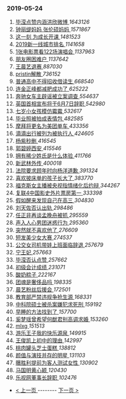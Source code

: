 ### 2019-05-24 
1. [ 毕滢点赞内涵洪欣微博 ](https://s.weibo.com/weibo?q=%23%E6%AF%95%E6%BB%A2%E7%82%B9%E8%B5%9E%E5%86%85%E6%B6%B5%E6%B4%AA%E6%AC%A3%E5%BE%AE%E5%8D%9A%23&Refer=top) *1643126*
1. [ 钟丽缇妈妈 张伦硕妈妈 ](https://s.weibo.com/weibo?q=%23%E9%92%9F%E4%B8%BD%E7%BC%87%E5%A6%88%E5%A6%88%20%E5%BC%A0%E4%BC%A6%E7%A1%95%E5%A6%88%E5%A6%88%23&Refer=top) *1571867*
1. [ 这一刻 为成长开课 ](https://s.weibo.com/weibo?q=%23%E8%BF%99%E4%B8%80%E5%88%BB%20%E4%B8%BA%E6%88%90%E9%95%BF%E5%BC%80%E8%AF%BE%23&Refer=top) *1481523*
1. [ 2019新一线城市排名 ](https://s.weibo.com/weibo?q=%232019%E6%96%B0%E4%B8%80%E7%BA%BF%E5%9F%8E%E5%B8%82%E6%8E%92%E5%90%8D%23&Refer=top) *1141658*
1. [ 1张电影票看122场演唱会 ](https://s.weibo.com/weibo?q=1%E5%BC%A0%E7%94%B5%E5%BD%B1%E7%A5%A8%E7%9C%8B122%E5%9C%BA%E6%BC%94%E5%94%B1%E4%BC%9A&Refer=top) *1137963*
1. [ 朋友圈困难户 ](https://s.weibo.com/weibo?q=%23%E6%9C%8B%E5%8F%8B%E5%9C%88%E5%9B%B0%E9%9A%BE%E6%88%B7%23&Refer=top) *1137642*
1. [ 王晨艺退赛 ](https://s.weibo.com/weibo?q=%23%E7%8E%8B%E6%99%A8%E8%89%BA%E9%80%80%E8%B5%9B%23&Refer=top) *887030*
1. [ pristin解散 ](https://s.weibo.com/weibo?q=%23pristin%E8%A7%A3%E6%95%A3%23&Refer=top) *736152*
1. [ 普通高中不得招收借读生 ](https://s.weibo.com/weibo?q=%23%E6%99%AE%E9%80%9A%E9%AB%98%E4%B8%AD%E4%B8%8D%E5%BE%97%E6%8B%9B%E6%94%B6%E5%80%9F%E8%AF%BB%E7%94%9F%23&Refer=top) *668540*
1. [ 连金正峰都减肥成功了 ](https://s.weibo.com/weibo?q=%23%E8%BF%9E%E9%87%91%E6%AD%A3%E5%B3%B0%E9%83%BD%E5%87%8F%E8%82%A5%E6%88%90%E5%8A%9F%E4%BA%86%23&Refer=top) *625222*
1. [ 奔驰女车主辟谣被立案调查 ](https://s.weibo.com/weibo?q=%E5%A5%94%E9%A9%B0%E5%A5%B3%E8%BD%A6%E4%B8%BB%E8%BE%9F%E8%B0%A3%E8%A2%AB%E7%AB%8B%E6%A1%88%E8%B0%83%E6%9F%A5&Refer=top) *554637*
1. [ 英国首相宣布将于6月7日辞职 ](https://s.weibo.com/weibo?q=%E8%8B%B1%E5%9B%BD%E9%A6%96%E7%9B%B8%E5%AE%A3%E5%B8%83%E5%B0%86%E4%BA%8E6%E6%9C%887%E6%97%A5%E8%BE%9E%E8%81%8C&Refer=top) *542980*
1. [ 七岁小女孩模仿霉霉 ](https://s.weibo.com/weibo?q=%23%E4%B8%83%E5%B2%81%E5%B0%8F%E5%A5%B3%E5%AD%A9%E6%A8%A1%E4%BB%BF%E9%9C%89%E9%9C%89%23&Refer=top) *532617*
1. [ 毕业照被拍成表情包 ](https://s.weibo.com/weibo?q=%23%E6%AF%95%E4%B8%9A%E7%85%A7%E8%A2%AB%E6%8B%8D%E6%88%90%E8%A1%A8%E6%83%85%E5%8C%85%23&Refer=top) *482585*
1. [ 摩拜将更名为美团单车 ](https://s.weibo.com/weibo?q=%23%E6%91%A9%E6%8B%9C%E5%B0%86%E6%9B%B4%E5%90%8D%E4%B8%BA%E7%BE%8E%E5%9B%A2%E5%8D%95%E8%BD%A6%23&Refer=top) *433356*
1. [ 滴滴出行被列为被执行人 ](https://s.weibo.com/weibo?q=%E6%BB%B4%E6%BB%B4%E5%87%BA%E8%A1%8C%E8%A2%AB%E5%88%97%E4%B8%BA%E8%A2%AB%E6%89%A7%E8%A1%8C%E4%BA%BA&Refer=top) *424605*
1. [ 杨紫秒删 ](https://s.weibo.com/weibo?q=%23%E6%9D%A8%E7%B4%AB%E7%A7%92%E5%88%A0%23&Refer=top) *416545*
1. [ 郭碧婷西安 ](https://s.weibo.com/weibo?q=%23%E9%83%AD%E7%A2%A7%E5%A9%B7%E8%A5%BF%E5%AE%89%23&Refer=top) *415546*
1. [ 拥有稀少姓氏是什么体验 ](https://s.weibo.com/weibo?q=%23%E6%8B%A5%E6%9C%89%E7%A8%80%E5%B0%91%E5%A7%93%E6%B0%8F%E6%98%AF%E4%BB%80%E4%B9%88%E4%BD%93%E9%AA%8C%23&Refer=top) *411766*
1. [ 新武林外传 ](https://s.weibo.com/weibo?q=%E6%96%B0%E6%AD%A6%E6%9E%97%E5%A4%96%E4%BC%A0&Refer=top) *400018*
1. [ 法院要求顾年时向杨洋道歉 ](https://s.weibo.com/weibo?q=%23%E6%B3%95%E9%99%A2%E8%A6%81%E6%B1%82%E9%A1%BE%E5%B9%B4%E6%97%B6%E5%90%91%E6%9D%A8%E6%B4%8B%E9%81%93%E6%AD%89%23&Refer=top) *391324*
1. [ 喜欢披床单的孩子长大了 ](https://s.weibo.com/weibo?q=%23%E5%96%9C%E6%AC%A2%E6%8A%AB%E5%BA%8A%E5%8D%95%E7%9A%84%E5%AD%A9%E5%AD%90%E9%95%BF%E5%A4%A7%E4%BA%86%23&Refer=top) *383770*
1. [ 福克斯女主播被央视指情绪化后约辩 ](https://s.weibo.com/weibo?q=%23%E7%A6%8F%E5%85%8B%E6%96%AF%E5%A5%B3%E4%B8%BB%E6%92%AD%E8%A2%AB%E5%A4%AE%E8%A7%86%E6%8C%87%E6%83%85%E7%BB%AA%E5%8C%96%E5%90%8E%E7%BA%A6%E8%BE%A9%23&Refer=top) *344267*
1. [ 复联4中国影史外片票房第一 ](https://s.weibo.com/weibo?q=%23%E5%A4%8D%E8%81%944%E4%B8%AD%E5%9B%BD%E5%BD%B1%E5%8F%B2%E5%A4%96%E7%89%87%E7%A5%A8%E6%88%BF%E7%AC%AC%E4%B8%80%23&Refer=top) *333398*
1. [ 假如醒来发现自己在高三 ](https://s.weibo.com/weibo?q=%23%E5%81%87%E5%A6%82%E9%86%92%E6%9D%A5%E5%8F%91%E7%8E%B0%E8%87%AA%E5%B7%B1%E5%9C%A8%E9%AB%98%E4%B8%89%23&Refer=top) *304830*
1. [ 刘天佐否认出轨 ](https://s.weibo.com/weibo?q=%23%E5%88%98%E5%A4%A9%E4%BD%90%E5%90%A6%E8%AE%A4%E5%87%BA%E8%BD%A8%23&Refer=top) *298486*
1. [ 任正非再谈孟晚舟被抓 ](https://s.weibo.com/weibo?q=%23%E4%BB%BB%E6%AD%A3%E9%9D%9E%E5%86%8D%E8%B0%88%E5%AD%9F%E6%99%9A%E8%88%9F%E8%A2%AB%E6%8A%93%23&Refer=top) *295559*
1. [ 声入人心男团迷惑行为 ](https://s.weibo.com/weibo?q=%23%E5%A3%B0%E5%85%A5%E4%BA%BA%E5%BF%83%E7%94%B7%E5%9B%A2%E8%BF%B7%E6%83%91%E8%A1%8C%E4%B8%BA%23&Refer=top) *295360*
1. [ 突然就不喜欢他了 ](https://s.weibo.com/weibo?q=%23%E7%AA%81%E7%84%B6%E5%B0%B1%E4%B8%8D%E5%96%9C%E6%AC%A2%E4%BB%96%E4%BA%86%23&Refer=top) *276609*
1. [ 短发美少女大赛 ](https://s.weibo.com/weibo?q=%23%E7%9F%AD%E5%8F%91%E7%BE%8E%E5%B0%91%E5%A5%B3%E5%A4%A7%E8%B5%9B%23&Refer=top) *274537*
1. [ 公交女司机带娃上班面临辞退 ](https://s.weibo.com/weibo?q=%23%E5%85%AC%E4%BA%A4%E5%A5%B3%E5%8F%B8%E6%9C%BA%E5%B8%A6%E5%A8%83%E4%B8%8A%E7%8F%AD%E9%9D%A2%E4%B8%B4%E8%BE%9E%E9%80%80%23&Refer=top) *257679*
1. [ 宁王妃 ](https://s.weibo.com/weibo?q=%23%E5%AE%81%E7%8E%8B%E5%A6%83%23&Refer=top) *257663*
1. [ 毕滢否认点赞 ](https://s.weibo.com/weibo?q=%23%E6%AF%95%E6%BB%A2%E5%90%A6%E8%AE%A4%E7%82%B9%E8%B5%9E%23&Refer=top) *257662*
1. [ 初级会计成绩 ](https://s.weibo.com/weibo?q=%23%E5%88%9D%E7%BA%A7%E4%BC%9A%E8%AE%A1%E6%88%90%E7%BB%A9%23&Refer=top) *231071*
1. [ 酸奶粽子 ](https://s.weibo.com/weibo?q=%23%E9%85%B8%E5%A5%B6%E7%B2%BD%E5%AD%90%23&Refer=top) *222167*
1. [ 团魂是奢侈品吗 ](https://s.weibo.com/weibo?q=%23%E5%9B%A2%E9%AD%82%E6%98%AF%E5%A5%A2%E4%BE%88%E5%93%81%E5%90%97%23&Refer=top) *198335*
1. [ 晨艺粉丝后援会 ](https://s.weibo.com/weibo?q=%23%E6%99%A8%E8%89%BA%E7%B2%89%E4%B8%9D%E5%90%8E%E6%8F%B4%E4%BC%9A%23&Refer=top) *172501*
1. [ 教育部严禁违规争抢生源 ](https://s.weibo.com/weibo?q=%E6%95%99%E8%82%B2%E9%83%A8%E4%B8%A5%E7%A6%81%E8%BF%9D%E8%A7%84%E4%BA%89%E6%8A%A2%E7%94%9F%E6%BA%90&Refer=top) *168331*
1. [ 中科院硕士被杀案嫌犯求死刑 ](https://s.weibo.com/weibo?q=%E4%B8%AD%E7%A7%91%E9%99%A2%E7%A1%95%E5%A3%AB%E8%A2%AB%E6%9D%80%E6%A1%88%E5%AB%8C%E7%8A%AF%E6%B1%82%E6%AD%BB%E5%88%91&Refer=top) *159192*
1. [ 早睡的方法找到了 ](https://s.weibo.com/weibo?q=%23%E6%97%A9%E7%9D%A1%E7%9A%84%E6%96%B9%E6%B3%95%E6%89%BE%E5%88%B0%E4%BA%86%23&Refer=top) *157700*
1. [ 奚梦瑶曾希望何猷君别高调求婚 ](https://s.weibo.com/weibo?q=%23%E5%A5%9A%E6%A2%A6%E7%91%B6%E6%9B%BE%E5%B8%8C%E6%9C%9B%E4%BD%95%E7%8C%B7%E5%90%9B%E5%88%AB%E9%AB%98%E8%B0%83%E6%B1%82%E5%A9%9A%23&Refer=top) *153260*
1. [ mlxg ](https://s.weibo.com/weibo?q=%23mlxg%23&Refer=top) *151513*
1. [ 游乐王子我的快乐源泉 ](https://s.weibo.com/weibo?q=%23%E6%B8%B8%E4%B9%90%E7%8E%8B%E5%AD%90%E6%88%91%E7%9A%84%E5%BF%AB%E4%B9%90%E6%BA%90%E6%B3%89%23&Refer=top) *149915*
1. [ 王俊凯上初中的理由 ](https://s.weibo.com/weibo?q=%E7%8E%8B%E4%BF%8A%E5%87%AF%E4%B8%8A%E5%88%9D%E4%B8%AD%E7%9A%84%E7%90%86%E7%94%B1&Refer=top) *142997*
1. [ 桃肉罐头芝士蛋糕 ](https://s.weibo.com/weibo?q=%E6%A1%83%E8%82%89%E7%BD%90%E5%A4%B4%E8%8A%9D%E5%A3%AB%E8%9B%8B%E7%B3%95&Refer=top) *138812*
1. [ 颜值与演技并存的明星 ](https://s.weibo.com/weibo?q=%23%E9%A2%9C%E5%80%BC%E4%B8%8E%E6%BC%94%E6%8A%80%E5%B9%B6%E5%AD%98%E7%9A%84%E6%98%8E%E6%98%9F%23&Refer=top) *131103*
1. [ 曝胜利提前为客人测试女性 ](https://s.weibo.com/weibo?q=%23%E6%9B%9D%E8%83%9C%E5%88%A9%E6%8F%90%E5%89%8D%E4%B8%BA%E5%AE%A2%E4%BA%BA%E6%B5%8B%E8%AF%95%E5%A5%B3%E6%80%A7%23&Refer=top) *130902*
1. [ 马国明黄心颖 ](https://s.weibo.com/weibo?q=%23%E9%A9%AC%E5%9B%BD%E6%98%8E%E9%BB%84%E5%BF%83%E9%A2%96%23&Refer=top) *120430*
1. [ 乐视网董事长辞职 ](https://s.weibo.com/weibo?q=%E4%B9%90%E8%A7%86%E7%BD%91%E8%91%A3%E4%BA%8B%E9%95%BF%E8%BE%9E%E8%81%8C&Refer=top) *102476* 

- [ < 上一页 ](https://github.com/able8/weibo-hot-record/blob/master/2019-05-23.md) -------- [ 下一页 > ](https://github.com/able8/weibo-hot-record/blob/master/2019-05-25.md)